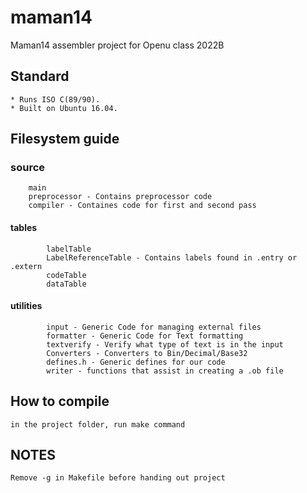 # maman14

Maman14 assembler project for Openu class 2022B

## Standard
    * Runs ISO C(89/90).
    * Built on Ubuntu 16.04.

## Filesystem guide
### 	source
		main
		preprocessor - Contains preprocessor code
		compiler - Containes code for first and second pass

####		tables
			labelTable
			LabelReferenceTable - Contains labels found in .entry or .extern
			codeTable
			dataTable

####		utilities
			input - Generic Code for managing external files
			formatter - Generic Code for Text formatting
			textverify - Verify what type of text is in the input
			Converters - Converters to Bin/Decimal/Base32
			defines.h - Generic defines for our code
			writer - functions that assist in creating a .ob file

## How to compile
    in the project folder, run make command

  
## NOTES
    Remove -g in Makefile before handing out project
